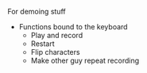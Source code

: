 For demoing stuff

- Functions bound to the keyboard
	- Play and record
	- Restart
	- Flip characters
	- Make other guy repeat recording
